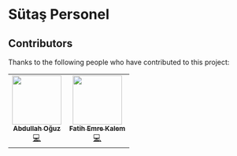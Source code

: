 # Sütaş Personel






## Contributors

Thanks to the following people who have contributed to this project:

<table>
  <tr>
    <td align="center"><a href="https://github.com/erturkgurses"><img src="https://avatars3.githubusercontent.com/u/34376691?s=460&u=bb49f483424c3330768c12112b67fc93273896d9&v=4" width="100px;" alt=""/><br /><sub><b>Abdullah Oğuz</b></sub></a><br /><a href="https://github.com/Sutas-Personel/Mobile/commits?author=aoguz1" title="Submitted Codes">💻</a> </td>
    <td align="center"><a href="https://github.com/fatihemree"><img src="https://avatars0.githubusercontent.com/u/36731163?s=460&u=d7126a85856fadcb448fc985a4e3258300ee179e&v=4" width="100px;" alt=""/><br /><sub><b>Fatih Emre Kalem</b></sub></a><br /><a href="https://github.com/Sutas-Personel/Mobile/commits?author=fatihemree" title="Submitted Codes">💻</a> </td>
 

    
 
  
  
  </tr>
</table>
